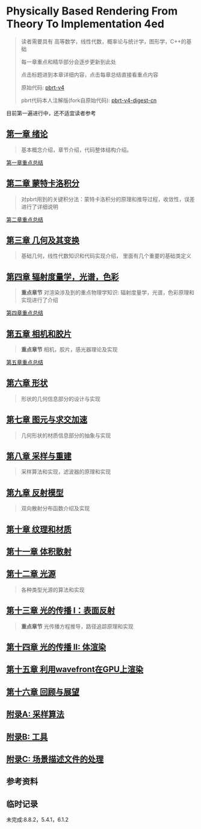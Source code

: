 # Physically Based Rendering From Theory To Implementation 4ed

> 读者需要具有 高等数学，线性代数，概率论与统计学，图形学，C++的基础
>
> 每一章重点和精华部分会逐步更新到此处
>
> 点击标题进到本章详细内容，点击每章总结直接看重点内容
>
> 原始代码: [pbrt-v4](https://github.com/mmp/pbrt-v4)
>
> pbrt代码本人注解版(fork自原始代码): [pbrt-v4-digest-cn](https://github.com/Ryu613/pbrt-v4-digest-cn)

目前第一遍进行中，还不适宜读者参考

## [第一章 绪论](chapter1/chapter1.md)

> 基本概念介绍，章节介绍，代码整体结构介绍。

[第一章重点总结](chapter1/ch1_summary.md)

## [第二章 蒙特卡洛积分](chapter2/chapter2.md)

> 对pbrt用到的关键积分法：蒙特卡洛积分的原理和推导过程，收敛性，误差进行了详细说明

[第二章重点总结](chapter2/ch2_summary.md)

## [第三章 几何及其变换](chapter3/chapter3.md)

> 基础几何，线性代数知识和代码实现介绍， 里面有几个重要的基础类定义

## [第四章 辐射度量学，光谱，色彩](chapter4/chapter4.md)

> **重点章节**
> 对渲染涉及到的重点物理学知识: 辐射度量学，光谱，色彩原理和实现进行了介绍

[第四章重点总结](chapter4/ch4_summary.md)

## [第五章 相机和胶片](chapter5/chapter5.md)

> **重点章节**
> 相机，胶片，感光器理论及实现

[第五章重点总结](chapter5/ch5_summary.md)

## [第六章 形状](chapter6/chapter6.md)

> 形状的几何信息部分的设计与实现

## [第七章 图元与求交加速](chapter7/chapter7.md)

> 几何形状的材质信息部分的抽象与实现

## [第八章 采样与重建](chapter8/chapter8.md)

> 采样算法和实现，滤波器的原理和实现

## [第九章 反射模型](chapter9/chapter9.md)

> 双向散射分布函数介绍及实现

## [第十章 纹理和材质](chapter10/chapter10.md)

## [第十一章 体积散射](chapter11/chapter11.md)

## [第十二章 光源](chapter12/chapter12.md)

> 各种类型光源的算法和实现

## [第十三章 光的传播 I：表面反射](chapter13/chapter13.md)

> **重点章节**
> 光传播方程推导，路径追踪原理和实现

## [第十四章 光的传播 II: 体渲染](chapter14/chapter14.md)

## [第十五章 利用wavefront在GPU上渲染](chapter15/chapter15.md)

## [第十六章 回顾与展望](chapter16/chapter16.md)

## [附录A: 采样算法](appendix_A/appendix_A.md)

## [附录B: 工具](appendix_B/appendix_B.md)

## [附录C: 场景描述文件的处理](appendix_C/appendix_C.md)

## 参考资料

## 临时记录

未完成:8.8.2，5.4.1，6.1.2

